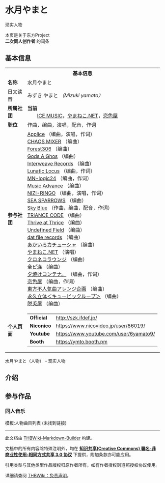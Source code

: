 # 水月やまと

<!-- source html: G:\repos\THBWiki-Markdown-Builder\THBWikiMarkdown\Temp\main\d\d7\ns0%3A%E6%B0%B4%E6%9C%88%E3%82%84%E3%81%BE%E3%81%A8.html -->

现实人物

本页是关于东方Project  
 **二次同人创作者** 的词条
## 基本信息

<table><tbody><tr><th colspan="3">基本信息</th></tr><tr><td class="label"><b>名称</b></td><td> 水月やまと </td></tr><tr><td class="label">日文读音</td><td> みずき やまと <i>（Mizuki yamato）</i> </td></tr><tr><td class="label"><b>所属社团</b></td><td><b>当前</b><div style="margin-left:2em;"><a rel="nofollow" class="external text" href="http://szk.ifdef.jp/">ICE MUSIC</a>，<a href="./やまねこ.NET.md" title="やまねこ.NET">やまねこ.NET</a>，<a href="./恋色屋.md" title="恋色屋">恋色屋</a></div></td></tr><tr><td class="label"><b>职位</b></td><td>作曲，编曲，演唱，配音，作词</td></tr><tr><td class="label"><b>参与社团</b></td><td><a href="./Applice.md" title="Applice">Applice</a> （编曲，演唱，作词）<br><a href="./CHAOS_MIXER.md" title="CHAOS MIXER">CHAOS MIXER</a> （编曲）<br><a href="./Forest306.md" title="Forest306">Forest306</a> （编曲）<br><a href="./Gods_A_Ghos.md" title="Gods A Ghos">Gods A Ghos</a> （编曲）<br><a href="./Interweave_Records.md" title="Interweave Records">Interweave Records</a> （编曲）<br><a href="./Lunatic_Locus.md" title="Lunatic Locus">Lunatic Locus</a> （编曲，作词）<br><a href="./MN-logic24.md" title="MN-logic24">MN-logic24</a> （编曲，作词）<br><a href="./Music_Advance.md" title="Music Advance">Music Advance</a> （编曲）<br><a href="./NIZI-RINGO.md" title="NIZI-RINGO">NIZI-RINGO</a> （编曲，演唱，作词）<br><a href="./SEA_SPARROWS.md" title="SEA SPARROWS">SEA SPARROWS</a> （编曲）<br><a href="./Sky_Blue.md" title="Sky Blue">Sky Blue</a> （作曲，编曲，配音，作词）<br><a href="./TRiANCE_CODE.md" title="TRiANCE CODE">TRiANCE CODE</a> （编曲）<br><a href="./Thrive_at_Thrice.md" title="Thrive at Thrice">Thrive at Thrice</a> （编曲）<br><a href="./Undefined_Field.md" title="Undefined Field">Undefined Field</a> （编曲）<br><a href="./dat_file_records.md" title="dat file records">dat file records</a> （编曲）<br><a href="./あかいろカチューシャ.md" title="あかいろカチューシャ">あかいろカチューシャ</a> （编曲）<br><a href="./やまねこ.NET.md" title="やまねこ.NET">やまねこ.NET</a> （演唱）<br><a href="./クロネコラウンジ.md" title="クロネコラウンジ">クロネコラウンジ</a> （编曲）<br><a href="./全ピ连.md" title="全ピ连">全ピ连</a> （编曲）<br><a href="./夕焼けコンテナ。.md" title="夕焼けコンテナ。">夕焼けコンテナ。</a> （编曲，作词）<br><a href="./恋色屋.md" title="恋色屋">恋色屋</a> （编曲，作词）<br><a href="./東方不人気曲アレンジ企画.md" title="東方不人気曲アレンジ企画">東方不人気曲アレンジ企画</a> （编曲）<br><a href="./永久立体＜キュービックループ＞.md" title="永久立体＜キュービックループ＞">永久立体＜キュービックループ＞</a> （编曲）<br><a href="./脱兎屋.md" title="脱兎屋">脱兎屋</a> （编曲）</td></tr><tr><td class="label"><b>个人页面</b></td><td><table border="0" cellspacing="0" cellpadding="0"><tbody><tr><td><b>Official</b></td><td><a rel="nofollow" class="external free" href="http://szk.ifdef.jp/">http://szk.ifdef.jp/</a></td></tr><tr><td><b>Niconico</b></td><td><a rel="nofollow" class="external free" href="https://www.nicovideo.jp/user/86019/">https://www.nicovideo.jp/user/86019/</a></td></tr><tr><td><b>Youtube</b></td><td><a rel="nofollow" class="external free" href="https://www.youtube.com/user/6yamato9/">https://www.youtube.com/user/6yamato9/</a></td></tr><tr><td><b>Booth</b></td><td><a rel="nofollow" class="external free" href="https://ymto.booth.pm">https://ymto.booth.pm</a></td></tr></tbody></table></td></tr></tbody></table>

水月やまと（人物） - 现实人物
## 介绍
## 参与作品
### 同人音乐
  
模板:人物曲目列表 (未找到链接)
  





---

此文档由 [THBWiki-Markdown-Builder](https://github.com/Delsin-Yu/THBWiki-Markdown-Builder) 构建。

文档中的所有内容除特殊注明外，均在 [**知识共享(Creative Commons) 署名-非商业性使用-相同方式共享 3.0 协议**](https://creativecommons.org/licenses/by-sa/3.0/deed.zh-hans) 下提供，附加条款亦可能应用。

引用类型与其他类型作品版权归原作者所有，如有作者授权则遵照授权协议使用。

详细请查阅 [THBWiki：免责声明](https://thbwiki.cc/THBWiki:%E5%85%8D%E8%B4%A3%E5%A3%B0%E6%98%8E)。

